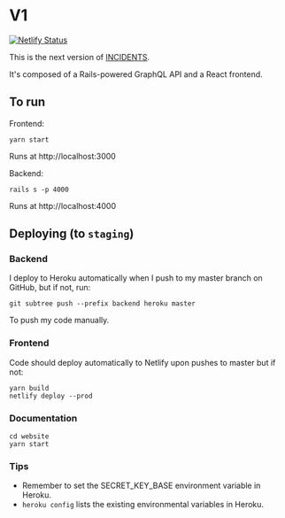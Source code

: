 # V1

[![Netlify Status](https://api.netlify.com/api/v1/badges/8486d8d3-031b-440f-899e-6f9c75a32ef0/deploy-status)](https://app.netlify.com/sites/tp-staging/deploys)

This is the next version of [INCIDENTS](https://github.com/veeral-patel/incidents).

It's composed of a Rails-powered GraphQL API and a React frontend.

## To run

Frontend:

```
yarn start
```

Runs at http://localhost:3000

Backend:

```
rails s -p 4000
```

Runs at http://localhost:4000

## Deploying (to `staging`)

### Backend

I deploy to Heroku automatically when I push to my master branch on GitHub, but if not, run:

```
git subtree push --prefix backend heroku master
```

To push my code manually.

### Frontend

Code should deploy automatically to Netlify upon pushes to master but if not:

```
yarn build
netlify deploy --prod
```

### Documentation

```
cd website
yarn start
```

### Tips

- Remember to set the SECRET_KEY_BASE environment variable in Heroku.
- `heroku config` lists the existing environmental variables in Heroku.
